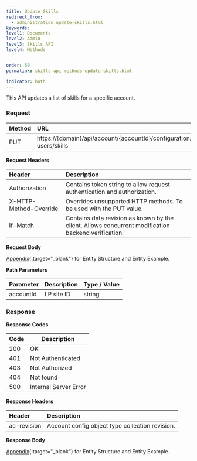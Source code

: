 ```yaml
---
title: Update Skills
redirect_from:
  - administration.update-skills.html
keywords:
level1: Documents
level2: Admin
level3: Skills API
level4: Methods


order: 50
permalink: skills-api-methods-update-skills.html

indicator: both
---
```


This API updates a list of skills for a specific account.

### Request

 |Method | URL |
 |:--- | :--- |
 |PUT | https://{domain}/api/account/{accountId}/configuration/le-users/skills |

**Request Headers**

| Header | Description |
 |:--- | :--- |
 |Authorization | Contains token string to allow request authentication and authorization.  |
 |X-HTTP-Method-Override|  Overrides unsupported HTTP methods.  To be used with the PUT value. |
 |If-Match  |Contains data revision as known by the client. Allows concurrent modification backend verification.  |
  
**Request Body** 

[Appendix](administration-skills-appendix.html){:target="_blank"} for Entity Structure and Entity Example.

**Path Parameters**

 |Parameter | Description  |Type / Value |
 |:---|  :--- | :--- |
 |accountId | LP site ID | string  |

### Response

**Response Codes** 

| Code | Description           |
|------|-----------------------|
| 200  | OK                    |
| 401  | Not Authenticated     |
| 403  | Not Authorized        | 
| 404  | Not found             | 
| 500  | Internal Server Error |

**Response Headers**

 |Header  |Description |
| :-------  | :-----  |
| ac-revision | Account config object type collection revision. | 

**Response Body**

[Appendix](administration-skills-appendix.html){:target="_blank"} for Entity Structure and Entity Example.

